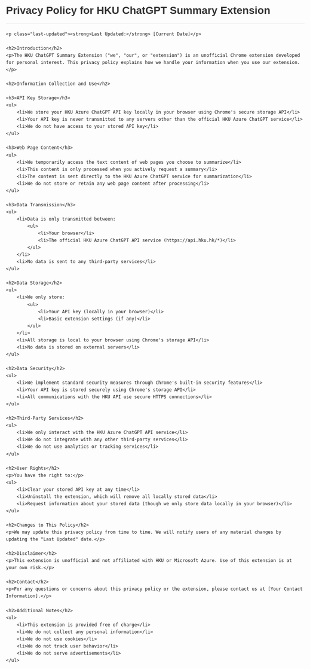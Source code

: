 <!DOCTYPE html>
<html lang="en">
<head>
    <meta charset="UTF-8">
    <meta name="viewport" content="width=device-width, initial-scale=1.0">
    <title>Privacy Policy for HKU ChatGPT Summary Extension</title>
    <style>
        body {
            font-family: Arial, sans-serif;
            line-height: 1.6;
            max-width: 800px;
            margin: 0 auto;
            padding: 20px;
        }
        h1 {
            color: #333;
            border-bottom: 2px solid #eee;
            padding-bottom: 10px;
        }
        h2 {
            color: #444;
            margin-top: 25px;
        }
        ul {
            padding-left: 20px;
        }
        .last-updated {
            color: #666;
            font-style: italic;
        }
    </style>
</head>
<body>
    <h1>Privacy Policy for HKU ChatGPT Summary Extension</h1>
    
    <p class="last-updated"><strong>Last Updated:</strong> [Current Date]</p>

    <h2>Introduction</h2>
    <p>The HKU ChatGPT Summary Extension ("we", "our", or "extension") is an unofficial Chrome extension developed for personal interest. This privacy policy explains how we handle your information when you use our extension.</p>

    <h2>Information Collection and Use</h2>

    <h3>API Key Storage</h3>
    <ul>
        <li>We store your HKU Azure ChatGPT API key locally in your browser using Chrome's secure storage API</li>
        <li>Your API key is never transmitted to any servers other than the official HKU Azure ChatGPT service</li>
        <li>We do not have access to your stored API key</li>
    </ul>

    <h3>Web Page Content</h3>
    <ul>
        <li>We temporarily access the text content of web pages you choose to summarize</li>
        <li>This content is only processed when you actively request a summary</li>
        <li>The content is sent directly to the HKU Azure ChatGPT service for summarization</li>
        <li>We do not store or retain any web page content after processing</li>
    </ul>

    <h3>Data Transmission</h3>
    <ul>
        <li>Data is only transmitted between:
            <ul>
                <li>Your browser</li>
                <li>The official HKU Azure ChatGPT API service (https://api.hku.hk/*)</li>
            </ul>
        </li>
        <li>No data is sent to any third-party services</li>
    </ul>

    <h2>Data Storage</h2>
    <ul>
        <li>We only store:
            <ul>
                <li>Your API key (locally in your browser)</li>
                <li>Basic extension settings (if any)</li>
            </ul>
        </li>
        <li>All storage is local to your browser using Chrome's storage API</li>
        <li>No data is stored on external servers</li>
    </ul>

    <h2>Data Security</h2>
    <ul>
        <li>We implement standard security measures through Chrome's built-in security features</li>
        <li>Your API key is stored securely using Chrome's storage API</li>
        <li>All communications with the HKU API use secure HTTPS connections</li>
    </ul>

    <h2>Third-Party Services</h2>
    <ul>
        <li>We only interact with the HKU Azure ChatGPT API service</li>
        <li>We do not integrate with any other third-party services</li>
        <li>We do not use analytics or tracking services</li>
    </ul>

    <h2>User Rights</h2>
    <p>You have the right to:</p>
    <ul>
        <li>Clear your stored API key at any time</li>
        <li>Uninstall the extension, which will remove all locally stored data</li>
        <li>Request information about your stored data (though we only store data locally in your browser)</li>
    </ul>

    <h2>Changes to This Policy</h2>
    <p>We may update this privacy policy from time to time. We will notify users of any material changes by updating the "Last Updated" date.</p>

    <h2>Disclaimer</h2>
    <p>This extension is unofficial and not affiliated with HKU or Microsoft Azure. Use of this extension is at your own risk.</p>

    <h2>Contact</h2>
    <p>For any questions or concerns about this privacy policy or the extension, please contact us at [Your Contact Information].</p>

    <h2>Additional Notes</h2>
    <ul>
        <li>This extension is provided free of charge</li>
        <li>We do not collect any personal information</li>
        <li>We do not use cookies</li>
        <li>We do not track user behavior</li>
        <li>We do not serve advertisements</li>
    </ul>
</body>
</html>


